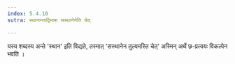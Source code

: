 ```yaml
---
index: 5.4.10
sutra: स्थानान्ताद्विभाषा सस्थानेनेति चेत्

---
```

यस्य शब्दस्य अन्ते 'स्थान' इति विद्यते, तस्मात् 'सस्थानेन तुल्यमस्ति चेत्' अस्मिन् अर्थे छ-प्रत्ययः विकल्पेन भवति । 
